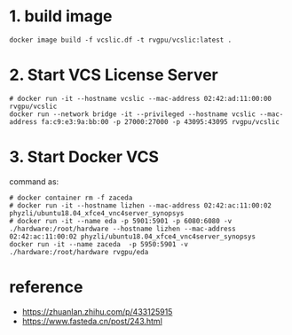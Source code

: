 # 1. build image
```
docker image build -f vcslic.df -t rvgpu/vcslic:latest .
```

# 2. Start VCS License Server
```
# docker run -it --hostname vcslic --mac-address 02:42:ad:11:00:00 rvgpu/vcslic
docker run --network bridge -it --privileged --hostname vcslic --mac-address fa:c9:e3:9a:bb:00 -p 27000:27000 -p 43095:43095 rvgpu/vcslic
```

# 3. Start Docker VCS
command as: 
```
# docker container rm -f zaceda
# docker run -it --hostname lizhen --mac-address 02:42:ac:11:00:02 phyzli/ubuntu18.04_xfce4_vnc4server_synopsys
# docker run -it --name eda -p 5901:5901 -p 6080:6080 -v ./hardware:/root/hardware --hostname lizhen --mac-address 02:42:ac:11:00:02 phyzli/ubuntu18.04_xfce4_vnc4server_synopsys
docker run -it --name zaceda  -p 5950:5901 -v ./hardware:/root/hardware rvgpu/eda
```

# reference
- https://zhuanlan.zhihu.com/p/433125915
- https://www.fasteda.cn/post/243.html
